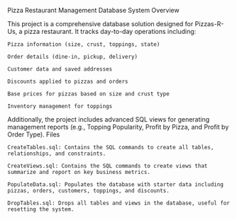 Pizza Restaurant Management Database System
Overview

This project is a comprehensive database solution designed for Pizzas-R-Us, a pizza restaurant. It tracks day-to-day operations including:

    Pizza information (size, crust, toppings, state)

    Order details (dine-in, pickup, delivery)

    Customer data and saved addresses

    Discounts applied to pizzas and orders

    Base prices for pizzas based on size and crust type

    Inventory management for toppings

Additionally, the project includes advanced SQL views for generating management reports (e.g., Topping Popularity, Profit by Pizza, and Profit by Order Type).
Files

    CreateTables.sql: Contains the SQL commands to create all tables, relationships, and constraints.

    CreateViews.sql: Contains the SQL commands to create views that summarize and report on key business metrics.

    PopulateData.sql: Populates the database with starter data including pizzas, orders, customers, toppings, and discounts.

    DropTables.sql: Drops all tables and views in the database, useful for resetting the system.
